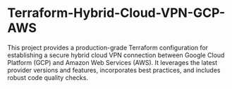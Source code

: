 # Terraform-Hybrid-Cloud-VPN-GCP-AWS
This project provides a production-grade Terraform configuration for establishing a secure hybrid cloud VPN connection between Google Cloud Platform (GCP) and Amazon Web Services (AWS).  It leverages the latest provider versions and features, incorporates best practices, and includes robust code quality checks.
